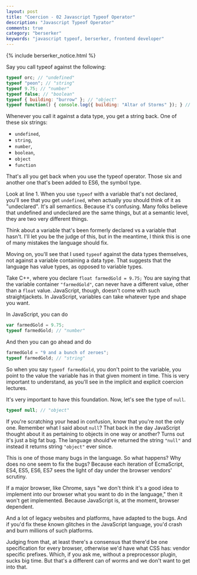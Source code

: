 ```yaml
---
layout: post
title: "Coercion - 02 Javascript Typeof Operator"
description: "Javascript Typeof Operator"
comments: true
category: "berserker"
keywords: "javascript typeof, berserker, frontend developer"
---
```


{% include berserker_notice.html %}

Say you call typeof against the following:

```javascript
typeof orc; // "undefined"
typeof "peon"; // "string"
typeof 9.75; // "number"
typeof false; // "boolean"
typeof { building: "burrow" }; // "object"
typeof function() { console.log({ building: "Altar of Storms" }); } // "function"
```

Whenever you call it against a data type, you get a string back. One of these six strings:
- ```undefined```,
- ```string```,
- ```number```,
- ```boolean```,
- ```object```
- ```function```

That's all you get back when you use the typeof operator. Those six and another one that's been added to ES6, the symbol type.

Look at line 1. When you use ```typeof``` with a variable that's not declared, you'll see that you get ```undefined```, when actually you should think of it as "undeclared". It's all semantics. Because it's confusing. Many folks believe that undefined and undeclared are the same things, but at a semantic level, they are two very different things.

Think about a variable that's been formerly declared vs a variable that hasn't. I'll let you be the judge of this, but in the meantime, I think this is one of many mistakes the language should fix.

Moving on, you'll see that I used ```typeof``` against the data types themselves, not against a variable containing a data type. That suggests that the language has value types, as opposed to variable types.

Take C++, where you declare ```float farmedGold = 9.75;``` You are saying that the variable container ```"farmedGold"```, can never have a different value, other than a ```float``` value. JavaScript, though, doesn't come with such straightjackets. In JavaScript, variables can take whatever type and shape you want.

In JavaScript, you can do

```javascript
var farmedGold = 9.75;
typeof farmedGold; // "number"
```

And then you can go ahead and do

```javascript
farmedGold = "9 and a bunch of zeroes";
typeof farmedGold; // "string"
```

So when you say ```typeof farmedGold```, you don't point to the variable, you point to the value the variable has in that given moment in time. This is very important to understand, as you'll see in the implicit and explicit coercion lectures.

It's very important to have this foundation. Now, let's see the type of ```null```.

```javascript
typeof null; // "object"
```

If you're scratching your head in confusion, know that you're not the only one. Remember what I said about ```null```? That back in the day JavaScript thought about it as pertaining to objects in one way or another? Turns out it's just a big fat bug. The language should've returned the string ```"null"``` and instead it returns string ```"object"``` ever since.

This is one of those many bugs in the language. So what happens? Why does no one seem to fix the bugs? Because each iteration of EcmaScript, ES4, ES5, ES6, ES7 sees the light of day under the browser vendors' scrutiny.

If a major browser, like Chrome, says "we don't think it's a good idea to implement into our browser what you want to do in the language," then it won't get implemented. Because JavaScript is, at the moment, browser dependent.

And a lot of legacy websites and platforms, have adapted to the bugs. And if you'd fix these known glitches in the JavaScript language, you'd crash and burn millions of such platforms.

Judging from that, at least there's a consensus that there'd be one specification for every browser, otherwise we'd have what CSS has: vendor specific prefixes. Which, if you ask me, without a preprocessor plugin, sucks big time. But that's a different can of worms and we don't want to get into that.
